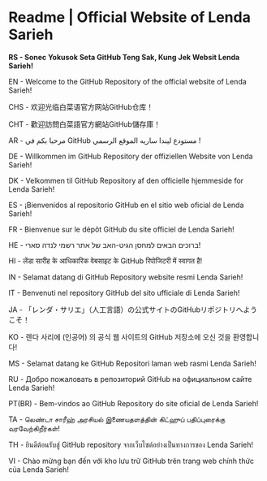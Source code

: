 # Readme | Official Website of Lenda Sarieh
**RS - Sonec Yokusok Seta GitHub Teng Sak, Kung Jek Websit Lenda Sarieh!**

EN - Welcome to the GitHub Repository of the official website of Lenda Sarieh!

CHS - 欢迎光临白菜语官方网站GitHub仓库！

CHT - 歡迎訪問白菜語官方網站GitHub儲存庫！

AR - مرحبا بكم في GitHub مستودع ليندا ساريه الموقع الرسمي !

DE - Willkommen im GitHub Repository der offiziellen Website von Lenda Sarieh!

DK - Velkommen til GitHub Repository af den officielle hjemmeside for Lenda Sarieh!

ES - ¡Bienvenidos al repositorio GitHub en el sitio web oficial de Lenda Sarieh!

FR - Bienvenue sur le dépôt GitHub du site officiel de Lenda Sarieh!

HE - ברוכים הבאים למחסן הגיט-האב של אתר רשמי לנדה סארי!

HI - लेंडा सारीह के आधिकारिक वेबसाइट के GitHub रिपोजिटरी में स्वागत है!

IN - Selamat datang di GitHub Repository website resmi Lenda Sarieh!

IT - Benvenuti nel repository GitHub del sito ufficiale di Lenda Sarieh!

JA - 「レンダ・サリエ」（人工言語）の公式サイトのGitHubリポジトリへようこそ！

KO - 렌다 사리에 (인공어) 의 공식 웹 사이트의 GitHub 저장소에 오신 것을 환영합니다!

MS - Selamat datang ke GitHub Repositori laman web rasmi Lenda Sarieh!

RU - Добро пожаловать в репозиторий GitHub на официальном сайте Lenda Sarieh!

PT(BR) - Bem-vindos ao GitHub Repository do site oficial de Lenda Sarieh!

TA - லெண்டா சாரீஹ் அரசியல் இணையதளத்தின் கிட்ஹுப் பதிப்புரைக்கு வரவேற்கிறீர்கள்!

TH - ยินดีต้อนรับสู่ GitHub repository จากเว็บไซต์อย่างเป็นทางการของ Lenda Sarieh!

VI - Chào mừng bạn đến với kho lưu trữ GitHub trên trang web chính thức của Lenda Sarieh!
